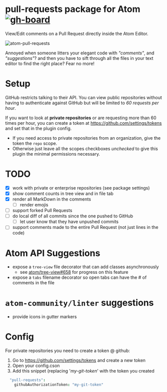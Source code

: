 # pull-requests package for Atom [![gh-board](https://img.shields.io/github/issues/philschatz/atom-pull-requests.svg?label=Issues%20%28gh-board%29)](http://philschatz.com/gh-board/#/r/philschatz:atom-pull-requests)

View/Edit comments on a Pull Request directly inside the Atom Editor.

![atom-pull-requests](https://user-images.githubusercontent.com/253202/33790895-8271c5e2-dc52-11e7-9e65-3f9480678389.gif)


Annoyed when someone litters your elegant code with _"comments"_, and _"suggestions"_? and then you have to sift through all the files in your text editor to find the right place? Fear no more!


# Setup

GitHub restricts talking to their API. You can view public repositories without having to authenticate against GitHub but will be limited to _60 requests per hour_.

If you want to look at **private repositories** or are requesting more than 60 times per hour, you can create a token at https://github.com/settings/tokens and set that in the plugin config.

- If you need access to private repositories from an organization, give the token the `repo` scope.
- Otherwise just leave all the scopes checkboxes _unchecked_ to give this plugin the minimal permissions necessary.


# TODO

- [x] work with private or enterprise repositories (see package settings)
- [x] show comment counts in tree view and in file tab
- [x] render all MarkDown in the comments
  - [ ] render emojis
- [ ] support forked Pull Requests
- [ ] do local diff of all commits since the one pushed to GitHub
  - [ ] let user know that they have unpushed commits
- [ ] support comments made to the entire Pull Request (not just lines in the code)

# Atom API Suggestions

- expose a `tree-view` file decorator that can add classes asynchronously
  - see [atom/tree-view#658](https://github.com/atom/tree-view/pull/658) for progress on this feature
- expose a `tabs` filename decorator so open tabs can have the # of comments in the file

# `atom-community/linter` suggestions

- provide icons in gutter markers

# Config

For private repositories you need to create a token @ github:
 1. Go to https://github.com/settings/tokens and create a new token
 2. Open your config.cson
 3. Add this snippet (replacing '*my-git-token*' with the token you created
```cson  
  "pull-requests":
    githubAuthorizationToken: "my-git-token"
```
